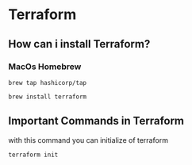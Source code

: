 # Terraform
## How can i install Terraform?
### MacOs Homebrew
```
brew tap hashicorp/tap
```
```
brew install terraform
```
## Important Commands in Terraform
with this command you can initialize of terraform
```
terraform init
```

